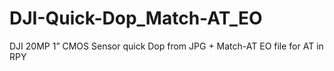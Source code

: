 # DJI-Quick-Dop_Match-AT_EO
DJI 20MP 1” CMOS Sensor quick Dop from JPG + Match-AT EO file for AT in RPY
